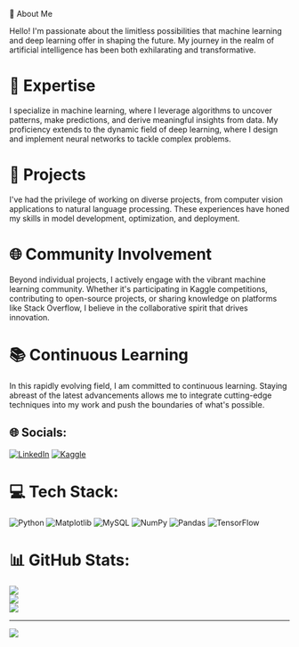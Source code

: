 👋 About Me

Hello! I'm passionate about the limitless possibilities that machine learning and deep learning offer in shaping the future. My journey in the realm of artificial intelligence has been both exhilarating and transformative.

# 🧠 Expertise

I specialize in machine learning, where I leverage algorithms to uncover patterns, make predictions, and derive meaningful insights from data. My proficiency extends to the dynamic field of deep learning, where I design and implement neural networks to tackle complex problems.

# 🚀 Projects

I've had the privilege of working on diverse projects, from computer vision applications to natural language processing. These experiences have honed my skills in model development, optimization, and deployment.

# 🌐 Community Involvement

Beyond individual projects, I actively engage with the vibrant machine learning community. Whether it's participating in Kaggle competitions, contributing to open-source projects, or sharing knowledge on platforms like Stack Overflow, I believe in the collaborative spirit that drives innovation.

# 📚 Continuous Learning

In this rapidly evolving field, I am committed to continuous learning. Staying abreast of the latest advancements allows me to integrate cutting-edge techniques into my work and push the boundaries of what's possible.


## 🌐 Socials:
[![LinkedIn](https://img.shields.io/badge/LinkedIn-%230077B5.svg?logo=linkedin&logoColor=white)](https://www.linkedin.com/in/delikan-sapmaz-5621a6236/) 
[![Kaggle](https://img.shields.io/badge/Kaggle-%2320BEFF.svg?logo=kaggle&logoColor=white)](https://www.kaggle.com/delikansapmaz)

# 💻 Tech Stack:
![Python](https://img.shields.io/badge/python-3670A0?style=for-the-badge&logo=python&logoColor=ffdd54) ![Matplotlib](https://img.shields.io/badge/Matplotlib-%23ffffff.svg?style=for-the-badge&logo=Matplotlib&logoColor=black) ![MySQL](https://img.shields.io/badge/mysql-%2300000f.svg?style=for-the-badge&logo=mysql&logoColor=white)
![NumPy](https://img.shields.io/badge/NumPy-%23013243.svg?style=for-the-badge&logo=numpy&logoColor=white)
![Pandas](https://img.shields.io/badge/Pandas-%23150458.svg?style=for-the-badge&logo=pandas&logoColor=white)
![TensorFlow](https://img.shields.io/badge/TensorFlow-%23FF6F00.svg?style=for-the-badge&logo=tensorflow&logoColor=white)

# 📊 GitHub Stats:
![](https://github-readme-stats.vercel.app/api?username=DelikanSapmaz&theme=dark&hide_border=false&include_all_commits=false&count_private=false)<br/>
![](https://github-readme-streak-stats.herokuapp.com/?user=DelikanSapmaz&theme=dark&hide_border=false)<br/>
![](https://github-readme-stats.vercel.app/api/top-langs/?username=DelikanSapmaz&theme=dark&hide_border=false&include_all_commits=false&count_private=false&layout=compact)

---
[![](https://visitcount.itsvg.in/api?id=DelikanSapmaz&icon=0&color=0)](https://visitcount.itsvg.in)

<!-- Proudly created with GPRM ( https://gprm.itsvg.in ) -->
